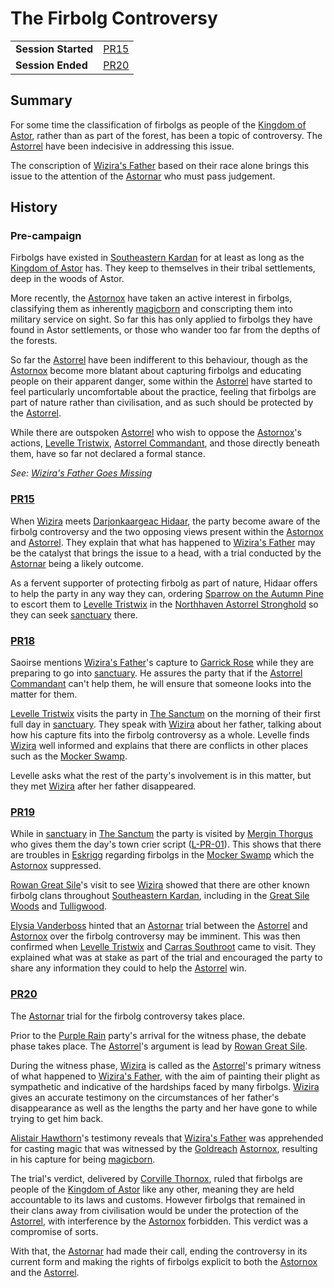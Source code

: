 # The Firbolg Controversy

|||
| --- | --- |
| **Session Started** | [PR15](../../sessions/PR15.md) | storyline.2
| **Session Ended** | [PR20](../../sessions/PR20.md) |

## Summary

For some time the classification of firbolgs as people of the [Kingdom of Astor](../../civilisations/kingdom-of-astor/kingdom-of-astor.md), rather than as part of the forest, has been a topic of controversy. The [Astorrel](../../organisations/government/astorrel/astorrel.md) have been indecisive in addressing this issue.

The conscription of [Wizira's Father](../../characters/wiziras-father.md) based on their race alone brings this issue to the attention of the [Astornar](../../organisations/government/astornar.md) who must pass judgement.

## History

### Pre-campaign

Firbolgs have existed in [Southeastern Kardan](../../places/regions/southeastern-kardan.md) for at least as long as the [Kingdom of Astor](../../civilisations/kingdom-of-astor/kingdom-of-astor.md) has. They keep to themselves in their tribal settlements, deep in the woods of Astor.

More recently, the [Astornox](../../organisations/government/astornox/astornox.md) have taken an active interest in firbolgs, classifying them as inherently [magicborn](../../civilisations/kingdom-of-astor/magicborn.md) and conscripting them into military service on sight. So far this has only applied to firbolgs they have found in Astor settlements, or those who wander too far from the depths of the forests.

So far the [Astorrel](../../organisations/government/astorrel/astorrel.md) have been indifferent to this behaviour, though as the [Astornox](../../organisations/government/astornox/astornox.md) become more blatant about capturing firbolgs and educating people on their apparent danger, some within the [Astorrel](../../organisations/government/astorrel/astorrel.md) have started to feel particularly uncomfortable about the practice, feeling that firbolgs are part of nature rather than civilisation, and as such should be protected by the [Astorrel](../../organisations/government/astorrel/astorrel.md).

While there are outspoken [Astorrel](../../organisations/government/astorrel/astorrel.md) who wish to oppose the [Astornox](../../organisations/government/astornox/astornox.md)'s actions, [Levelle Tristwix](../../characters/levelle-tristwix.md), [Astorrel Commandant](../../organisations/government/astorrel/ranks/astorrel-commandant.md), and those directly beneath them, have so far not declared a formal stance.

*See: [Wizira's Father Goes Missing](wiziras-father-goes-missing.md)*

### [PR15](../../sessions/PR15.md)

When [Wizira](../../characters/wizira.md) meets [Darjonkaargeac Hidaar](../../characters/darjonkaargeac-hidaar.md), the party become aware of the firbolg controversy and the two opposing views present within the [Astornox](../../organisations/government/astornox/astornox.md) and [Astorrel](../../organisations/government/astorrel/astorrel.md). They explain that what has happened to [Wizira's Father](../../characters/wiziras-father.md) may be the catalyst that brings the issue to a head, with a trial conducted by the [Astornar](../../organisations/government/astornar.md) being a likely outcome.

As a fervent supporter of protecting firbolg as part of nature, Hidaar offers to help the party in any way they can, ordering [Sparrow on the Autumn Pine](../../characters/sparrow-on-the-autumn-pine.md) to escort them to [Levelle Tristwix](../../characters/levelle-tristwix.md) in the [Northhaven Astorrel Stronghold](../../places/settlements/strongholds/northhaven-astorrel-stronghold.md) so they can seek [sanctuary](../../organisations/government/astorrel/sanctuary.md) there.

### [PR18](../../sessions/PR18.md)

Saoirse mentions [Wizira's Father](../../characters/wiziras-father.md)'s capture to [Garrick Rose](../../characters/garrick-rose.md) while they are preparing to go into [sanctuary](../../organisations/government/astorrel/sanctuary.md). He assures the party that if the [Astorrel Commandant](../../organisations/government/astorrel/ranks/astorrel-commandant.md) can't help them, he will ensure that someone looks into the matter for them.

[Levelle Tristwix](../../characters/levelle-tristwix.md) visits the party in [The Sanctum](../../places/buildings/government/the-sanctum.md) on the morning of their first full day in [sanctuary](../../organisations/government/astorrel/sanctuary.md). They speak with [Wizira](../../characters/wizira.md) about her father, talking about how his capture fits into the firbolg controversy as a whole. Levelle finds [Wizira](../../characters/wizira.md) well informed and explains that there are conflicts in other places such as the [Mocker Swamp](../../places/topography/forests/mocker-swamp.md).

Levelle asks what the rest of the party's involvement is in this matter, but they met [Wizira](../../characters/wizira.md) after her father disappeared.

### [PR19](../../sessions/PR19.md)

While in [sanctuary](../../organisations/government/astorrel/sanctuary.md) in [The Sanctum](../../places/buildings/government/the-sanctum.md) the party is visited by [Mergin Thorgus](../../characters/mergin-thorgus.md) who gives them the day's town crier script ([L-PR-01](../../letters/L-PR-01.md)). This shows that there are troubles in [Eskrigg](../../places/settlements/cities/eskrigg.md) regarding firbolgs in the [Mocker Swamp](../../places/topography/forests/mocker-swamp.md) which the [Astornox](../../organisations/government/astornox/astornox.md) suppressed.

[Rowan Great Sile](../../characters/rowan-great-sile.md)'s visit to see [Wizira](../../characters/wizira.md) showed that there are other known firbolg clans throughout [Southeastern Kardan](../../places/regions/southeastern-kardan.md), including in the [Great Sile Woods](../../places/topography/forests/great-sile-woods.md) and [Tulligwood](../../places/topography/forests/tulligwood.md).

[Elysia Vanderboss](../../characters/elysia-vanderboss.md) hinted that an [Astornar](../../organisations/government/astornar.md) trial between the [Astorrel](../../organisations/government/astorrel/astorrel.md) and [Astornox](../../organisations/government/astornox/astornox.md) over the firbolg controversy may be imminent. This was then confirmed when [Levelle Tristwix](../../characters/levelle-tristwix.md) and [Carras Southroot](../../characters/carras-southroot.md) came to visit. They explained what was at stake as part of the trial and encouraged the party to share any information they could to help the [Astorrel](../../organisations/government/astorrel/astorrel.md) win.

### [PR20](../../sessions/PR20.md)

The [Astornar](../../organisations/government/astornar.md) trial for the firbolg controversy takes place.

Prior to the [Purple Rain](../../campaigns/C1-purple-rain.md) party's arrival for the witness phase, the debate phase takes place. The [Astorrel](../../organisations/government/astorrel/astorrel.md)'s argument is lead by [Rowan Great Sile](../../characters/rowan-great-sile.md).

During the witness phase, [Wizira](../../characters/wizira.md) is called as the [Astorrel](../../organisations/government/astorrel/astorrel.md)'s primary witness of what happened to [Wizira's Father](../../characters/wiziras-father.md), with the aim of painting their plight as sympathetic and indicative of the hardships faced by many firbolgs. [Wizira](../../characters/wizira.md) gives an accurate testimony on the circumstances of her father's disappearance as well as the lengths the party and her have gone to while trying to get him back.

[Alistair Hawthorn](../../characters/alistair-hawthorn.md)'s testimony reveals that [Wizira's Father](../../characters/wiziras-father.md) was apprehended for casting magic that was witnessed by the [Goldreach](../../civilisations/kingdom-of-astor/SETTLEMENTS/GOLDREACH/README.md) [Astornox](../../organisations/government/astornox/astornox.md), resulting in his capture for being [magicborn](../../civilisations/kingdom-of-astor/magicborn.md).

The trial's verdict, delivered by [Corville Thornox](../../characters/corville-thornox.md), ruled that firbolgs are people of the [Kingdom of Astor](../../civilisations/kingdom-of-astor/kingdom-of-astor.md) like any other, meaning they are held accountable to its laws and customs. However firbolgs that remained in their clans away from civilisation would be under the protection of the [Astorrel](../../organisations/government/astorrel/astorrel.md), with interference by the [Astornox](../../organisations/government/astornox/astornox.md) forbidden. This verdict was a compromise of sorts.

With that, the [Astornar](../../organisations/government/astornar.md) had made their call, ending the controversy in its current form and making the rights of firbolgs explicit to both the [Astornox](../../organisations/government/astornox/astornox.md) and the [Astorrel](../../organisations/government/astorrel/astorrel.md).
